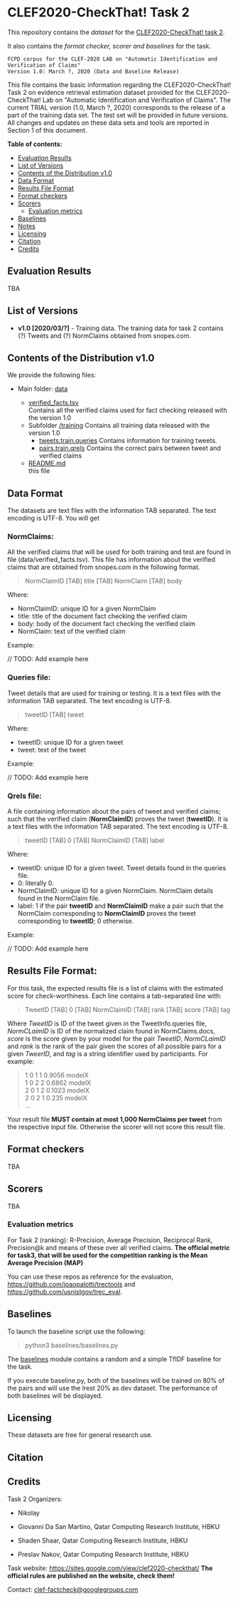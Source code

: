 # CLEF2020-CheckThat! Task 2
This repository contains the _dataset_ for the [CLEF2020-CheckThat! task 2](https://sites.google.com/view/clef2020-checkthat/tasks/tasks-3-4-evidence-and-factuality?authuser=0).

It also contains the _format checker, scorer and baselines_ for the task.

````
FCPD corpus for the CLEF-2020 LAB on "Automatic Identification and Verification of Claims"
Version 1.0: March ?, 2020 (Data and Baseline Release)
````

This file contains the basic information regarding the CLEF2020-CheckThat! Task 2 
on evidence retrieval estimation dataset provided for the CLEF2020-CheckThat! Lab
on "Automatic Identification and Verification of Claims".
The current TRIAL version (1.0, March ?, 2020) corresponds to the release of a 
part of the training data set.
The test set will be provided in future versions.
All changes and updates on these data sets and tools are reported in Section 1 of this document.

__Table of contents:__
* [Evaluation Results](#evaluation-results)
* [List of Versions](#list-of-versions)
* [Contents of the Distribution v1.0](#contents-of-the-distribution-v10)
* [Data Format](#data-format)
* [Results File Format](#results-file-format)
* [Format checkers](#format-checkers)
* [Scorers](#scorers)
   * [Evaluation metrics](#evaluation-metrics)
* [Baselines](#baselines)
* [Notes](#notes)
* [Licensing](#licensing)
* [Citation](#citation)
* [Credits](#credits)

## Evaluation Results

TBA

## List of Versions

* __v1.0 [2020/03/?]__ - Training data. The training data for task 2 contains (?) Tweets and (?) NormClaims obtained from snopes.com.

## Contents of the Distribution v1.0

We provide the following files:

- Main folder: [data](data)
  - [verified_facts.tsv](data/verified_facts.tsv) <br/>
	  Contains all the verified claims used for fact checking released with the version 1.0
  - Subfolder [/training](data/training)
	  Contains all training data released with the version 1.0
  	- [tweets.train.queries](data/training/tweets.train.queries)
  		Contains information for training tweets.
  	- [pairs.train.qrels](data/training/pairs.train.qrels)
  		Contains the correct pairs between tweet and verified claims

  * [README.md](README.md) <br/>
    this file
  

## Data Format

The datasets are text files with the information TAB separated. The text encoding is UTF-8. You will get 

### NormClaims:

All the verified claims that will be used for both training and test are found in file (data/verified_facts.tsv). This file has information about the verified claims that are obtained from snopes.com in the following format. 

> NormClaimID [TAB] title [TAB] NormClaim [TAB] body

Where: <br>
* NormClaimID: unique ID for a given NormClaim <br/>
* title: title of the document fact checking the verified claim <br/>
* body: body of the document fact checking the verified claim <br/>
* NormClaim: text of the verified claim <br/>

Example:

// TODO: Add example here

### Queries file:

Tweet details that are used for training or testing. 
It is a text files with the information TAB separated. 
The text encoding is UTF-8.

> tweetID [TAB] tweet

Where: <br>
* tweetID: unique ID for a given tweet <br/>
* tweet: text of the tweet <br/>

Example:

// TODO: Add example here

### Qrels file:

A file containing information about the pairs of tweet and verified claims;
such that the verified claim (__NormClaimID__) proves the tweet (__tweetID__).
It is a text files with the information TAB separated. 
The text encoding is UTF-8.

> tweetID [TAB] 0 [TAB] NormClaimID [TAB] label

Where: <br>
* tweetID: unique ID for a given tweet. Tweet details found in the queries file. <br/>
* 0: literally 0.
* NormClaimID: unique ID for a given NormClaim. NormClaim details found in the NormClaim file. <br/>
* label: 1 if the pair __tweetID__ and __NormClaimID__ make a pair such that the NormClaim corresponding to __NormClaimID__ proves the tweet corresponding to __tweetID__; 0 otherwise.

Example:

// TODO: Add example here

## __Results File Format__: 

For this task, the expected results file is a list of claims with the estimated score for check-worthiness. 
Each line contains a tab-separated line with:
>TweetID [TAB] 0 [TAB] NormClaimID [TAB] rank [TAB] score [TAB] tag

Where _TweetID_ is ID of the tweet given in the TweetInfo.queries file, _NormCLaimID_ is ID of the normalized claim found in NormClaims.docs, _score_ is the score given by your model for the pair _TweetID_, _NormCLaimID_ and _rank_ is the rank of the pair given the scores of all possible pairs for a given _TweerID_, and _tag_ is a string identifier used by participants.
 For example:
>1  0  1  1  0.9056  modelX <br/>
>1  0  2  2  0.6862  modelX <br/>
>2  0  1  2  0.1023  modelX <br/>
>2  0  2  1  0.235  modelX <br/>
> ...

Your result file **MUST contain at most 1,000 NormClaims per tweet** from the respective input file.
Otherwise the scorer will not score this result file.

## Format checkers

TBA

## Scorers 

TBA

### Evaluation metrics

For Task 2 (ranking): R-Precision, Average Precision, Reciprocal Rank, Precision@k and means of these over all verified claims.
**The official metric for task3, that will be used for the competition ranking is the Mean Average Precision (MAP)**

You can use these repos as reference for the evaluation, https://github.com/joaopalotti/trectools and https://github.com/usnistgov/trec_eval.

## Baselines

To launch the baseline script use the following:

> python3 baselines/baselines.py  <br/>

The [baselines](/baselines) module contains a random and a simple TfIDF baseline for the task.

If you execute baseline.py, both of the baselines will be trained on 80% of the pairs and will use the lrest 20% as dev dataset.
The performance of both baselines will be displayed.

## Licensing

  These datasets are free for general research use.

## Citation


## Credits

Task 2 Organizers:

* Nikolay <br/>

* Giovanni Da San Martino, Qatar Computing Research Institute, HBKU <br/>

* Shaden Shaar, Qatar Computing Research Institute, HBKU <br/>

* Preslav Nakov, Qatar Computing Research Institute, HBKU <br/>

Task website: https://sites.google.com/view/clef2020-checkthat/
**The official rules are published on the website, check them!**

Contact:   clef-factcheck@googlegroups.com

